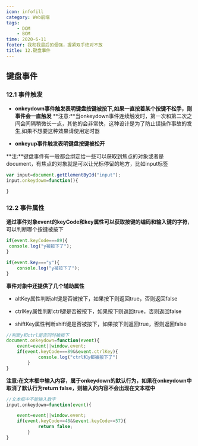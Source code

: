 ```yaml
---
icon: infofill
category: Web前端
tags:
    - DOM
    - BOM
time: 2020-6-11
footer: 我和我最后的倔强，握紧双手绝对不放
title: 12.键盘事件
---
```



## 键盘事件



### 12.1 事件触发



- **onkeydown事件触发表明键盘按键被按下,如果一直按着某个按键不松手，则事件会一直触发**
  **注意:**当onkeydown事件连续触发时，第一次和第二次之间会间隔稍微长一点，其他的会非常快，这种设计是为了防止误操作事故的发生,如果不想要这种效果请使用定时器

- **onkeyup事件触发表明键盘按键被松开**



**注:**键盘事件有一般都会绑定给一些可以获取到焦点的对象或者是document，有焦点的对象就是可以让光标停留的地方，比如input标签



```js
var input=document.getElementById("input");
input.onkeydowm=function(){

}
```



### 12.2 事件属性



**通过事件对象event的keyCode和key属性可以获取按键的编码和输入键的字符**，可以判断哪个按键被按下



```js
if(event.keyCode===89){
 console.log("y被按下了");
}

if(event.key==="y"){
    console.log("y被按下了");
}
```



**事件对象中还提供了几个辅助属性**



- altKey属性判断alt键是否被按下，如果按下则返回true，否则返回false

- ctrlKey属性判断ctrl键是否被按下，如果按下则返回true，否则返回false

- shiftKey属性判断shift键是否被按下，如果按下则返回true，否则返回false



```js
//判断y和ctrl是否同时被按下
document.onkeydown=function(event){
    event=event||window.event;
    if(event.keyCode===89&&event.ctrlKey){
            console.log("ctrl和y都被按下了")
        }
}
```



**注意:在文本框中输入内容，属于onkeydown的默认行为，如果在onkeydown中取消了默认行为return false，则输入的内容不会出现在文本框中**



```js
//文本框中不能输入数字
input,onkeydown=function(event){

    event=event||window.event;
    if(event.keyCode>=48&&event.keyCode<=57){
            return false;
        }
}
```


